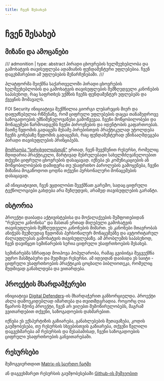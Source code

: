 ```yaml
---
title: ჩვენ შესახებ
---
```


# ჩვენ შესახებ

## მიზანი და ამოცანები

/// admonition | 
    type: abstract
პირადი ცხოვრების ხელშეუხებლობა და გამოხატვის თავისუფლება ადამიანის ფუნდამენტური უფლებებია.
ჩვენ დაგეხმარებით ამ უფლებების შენარჩუნებაში.
///

პლატფორმა შეიქმნა საქართველოში პირადი ცხოვრების ხელშეუხებლობის და გამოხატვის თავისუფლების
შემზღუდველი კანონების საპასუხოდ, რაც საფრთხეს უქმნის ჩვენს ფუნდამენტურ 
უფლებებს და ქვეყნის მომავალს.

FOI Security ინიციატივა შექმნილია გიორგი ლუბარეცის მიერ და დაფუძნებულია რწმენაზე, რომ 
ციფრული უფლებების დაცვა თანამედროვე საზოგადოების უმნიშვნელოვანესი გამოწვევაა. 
ჩვენი მოწყობილობები და მონაცემები წარმოადგენს ჩვენი პიროვნების
და იდენტობის გაფართოებას. მათზე წვდომის გადაცემა მესამე პირებისთვის პრაქტიკულად უტოლდება
ჩვენს გონებაზე წვდომის გადაცემას, რაც ფუნდამენტურად ეწინააღმდეგება პირადი თავისუფლების პრინციპებს.

[მოძრაობა "სირცხვილიასთან"](https://shame.ge/) ერთად, ჩვენ შევქმენით რესურსი, რომელიც მდიდარია პრაქტიკული, 
მარტივად შესრულებადი სახელმძღვანელოებით თქვენი ციფრული ცხოვრების დასაცავად. 
იქნება ეს კომუნიკაციების ან მოწყობილობების დაშიფვრა თუ უსაფრთხო პაროლების გამოყენება, 
ჩვენი მიზანია მოგაწოდოთ ცოდნა თქვენი პერსონალური მონაცემების დასაცავად.

ამ ინიციატივით, ჩვენ ვცდილობთ შევქმნათ გარემო, სადაც ციფრული ტექნოლოგიები გახდება არა შეზღუდვის, 
არამედ თავისუფლების გარანტი.

## ისტორია

პროექტი დაიბადა აქტივისტებისა და მოქალაქეების შეშფოთებიდან "რუსული კანონისა" და მასთან ერთად 
მიღებული გამოხატვის თავისუფლების შემზღუდველი კანონების მიმართ. ეს კანონები მთავრობას ანიჭებს 
შეუზღუდავ წვდომას პერსონალურ მონაცემებზე და ავტორიტარულ ძალაუფლებას გამოხატვის თავისუფლებაზე.
ამ პრობლემის საპასუხოდ, ჩვენ დავიწყეთ სემინარების სერია ციფრული უსაფრთხოების შესახებ.

სემინარებმა სწრაფად მოიპოვა პოპულარობა, რამაც გვიბიძგა შეგვექმნა უფრო მასშტაბური 
და მუდმივი რესურსი. ამ იდეიდან დაიბადა ეს საიტი - ციფრული უსაფრთხოების პრაქტიკის 
ცოცხალი ბიბლიოთეკა, რომელიც მუდმივად განახლდება და ვითარდება.


## პროექტის მხარდამჭერები
ინიციატივა [Digital Defenders](https://www.digitaldefenders.org/)-ის მხარდაჭერით განხორციელდა. 
პროექტი ახლა დამოუკიდებლად იმართება და თვითმდგრადია. როგორც ღია წყაროს მქონე პროექტი, 
ჩვენ არ ვიღებთ შემოწირულობებს, მაგრამ ვვითარდებით თქვენი, საზოგადოების დახმარებით.

იქნება ეს ექსპერტიზის გაზიარება, განახლებების შეთავაზება, კოდის გაუმჯობესება,
თუ რესურსის სხვებისთვის გაზიარება, თქვენი წვლილი დაგვეხმარება ამ რესურსის და შესაბამისად,
ჩვენი საზოგადოების ციფრული უსაფრთხოების განვითარებაში.

## რესურსები

შემოგვიერთდით [Matrix-ის საერთო ჩატში](https://matrix.to/#/%23foige-general:matrix.org)

ან დაგვეხმარეთ რესურსის გაუმჯობესებაში [Github-ის მეშვეობით](https://github.com/foige/security)